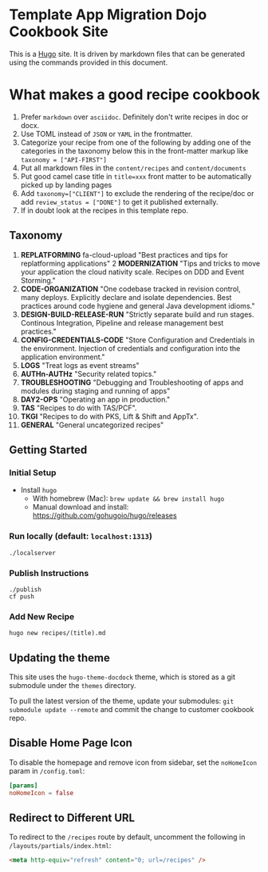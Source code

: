 # Template App Migration Dojo Cookbook Site

This is a [Hugo](https://github.com/gohugoio/hugo) site. It is driven by markdown files that can be generated using the commands provided in this document.

# What makes a good recipe cookbook
1. Prefer `markdown` over `asciidoc`. Definitely don't write recipes in doc or docx.
2. Use TOML instead of `JSON` or `YAML` in the frontmatter.
3. Categorize your recipe from one of the following by adding one of the categories in the taxonomy below this in the front-matter markup like `taxonomy = ["API-FIRST"]`
4. Put all markdown files in the `content/recipes` and `content/documents`
5. Put good camel case title in `title=xxx` front matter to be automatically picked up by landing pages
6. Add `taxonomy=["CLIENT"]` to exclude the rendering of the recipe/doc or add `review_status = ["DONE"]` to get it published externally.
7. If in doubt look at the recipes in this template repo.

## Taxonomy
1. **REPLATFORMING**  fa-cloud-upload "Best practices and tips for replatforming applications"
2  **MODERNIZATION** "Tips and tricks to move your application the cloud nativity scale. Recipes on DDD and Event Storming."
2. **CODE-ORGANIZATION** "One codebase tracked in revision control, many deploys. Explicitly declare and isolate dependencies. Best practices around code hygiene and general Java development idioms."
3. **DESIGN-BUILD-RELEASE-RUN** "Strictly separate build and run stages. Continous Integration, Pipeline and release management best practices."
4. **CONFIG-CREDENTIALS-CODE**  "Store Configuration and Credentials in the environment. Injection of credentials and configuration into the application environment."
5. **LOGS** "Treat logs as event streams"
6. **AUTHn-AUTHz**  "Security related topics."
7. **TROUBLESHOOTING** "Debugging and Troubleshooting of apps and modules during staging and running of apps"
8. **DAY2-OPS** "Operating an app in production."
9. **TAS** "Recipes to do with TAS/PCF".
10. **TKGI** "Recipes to do with PKS, Lift & Shift and AppTx".
11. **GENERAL** "General uncategorized recipes"


## Getting Started

### Initial Setup

- Install `hugo`
  - With homebrew (Mac): `brew update && brew install hugo`
  - Manual download and install: https://github.com/gohugoio/hugo/releases


### Run locally (default: `localhost:1313`)
```
./localserver
```

### Publish Instructions
```
./publish
cf push
```

### Add New Recipe
```
hugo new recipes/(title).md
```

## Updating the theme

This site uses the `hugo-theme-docdock` theme, which is stored as a git submodule
under the `themes` directory.

To pull the latest version of the theme, update your submodules: `git submodule update --remote` and commit the change to customer cookbook repo.

## Disable Home Page Icon
To disable the homepage and remove icon from sidebar, set the `noHomeIcon` param in `/config.toml`:

``` toml
[params]
noHomeIcon = false
```

## Redirect to Different URL
To redirect to the `/recipes` route by default, uncomment the following in `/layouts/partials/index.html`:
``` html
<meta http-equiv="refresh" content="0; url=/recipes" />
```
